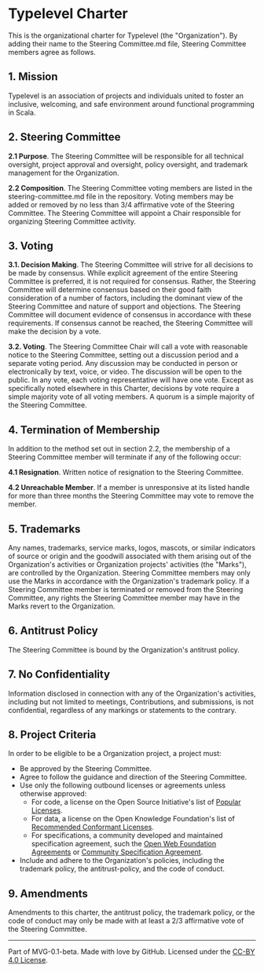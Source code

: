 # Typelevel Charter

This is the organizational charter for Typelevel (the "Organization"). By adding their name to the Steering Committee.md file, Steering Committee members agree as follows.

## 1. Mission

Typelevel is an association of projects and individuals united to foster an inclusive, welcoming, and safe environment around functional programming in Scala.

## 2. Steering Committee

**2.1 Purpose**. The Steering Committee will be responsible for all technical oversight, project approval and oversight, policy oversight, and trademark management for the Organization.

**2.2 Composition**. The Steering Committee voting members are listed in the steering-committee.md file in the repository.
Voting members may be added or removed by no less than 3/4 affirmative vote of the Steering Committee.
The Steering Committee will appoint a Chair responsible for organizing Steering Committee activity.

## 3. Voting

**3.1. Decision Making**. The Steering Committee will strive for all decisions to be made by consensus. While explicit agreement of the entire Steering Committee is preferred, it is not required for consensus. Rather, the Steering Committee will determine consensus based on their good faith consideration of a number of factors, including the dominant view of the Steering Committee and nature of support and objections. The Steering Committee will document evidence of consensus in accordance with these requirements. If consensus cannot be reached, the Steering Committee will make the decision by a vote.

**3.2. Voting**. The Steering Committee Chair will call a vote with reasonable notice to the Steering Committee, setting out a discussion period and a separate voting period. Any discussion may be conducted in person or electronically by text, voice, or video. The discussion will be open to the public. In any vote, each voting representative will have one vote. Except as specifically noted elsewhere in this Charter, decisions by vote require a simple majority vote of all voting members. A quorum is a simple majority of the Steering Committee.

## 4. Termination of Membership

In addition to the method set out in section 2.2, the membership of a Steering Committee member will terminate if any of the following occur:

**4.1 Resignation**. Written notice of resignation to the Steering Committee.

**4.2 Unreachable Member**. If a member is unresponsive at its listed handle for more than three months the Steering Committee may vote to remove the member.

## 5. Trademarks

Any names, trademarks, service marks, logos, mascots, or similar indicators of source or origin and the goodwill associated with them arising out of the Organization's activities or Organization projects' activities (the "Marks"), are controlled by the Organization. Steering Committee members may only use the Marks in accordance with the Organization's trademark policy. If a Steering Committee member is terminated or removed from the Steering Committee, any rights the Steering Committee member may have in the Marks revert to the Organization.

## 6. Antitrust Policy

The Steering Committee is bound by the Organization's antitrust policy.

## 7. No Confidentiality

Information disclosed in connection with any of the Organization's activities, including but not limited to meetings, Contributions, and submissions, is not confidential, regardless of any markings or statements to the contrary.

## 8. Project Criteria

In order to be eligible to be a Organization project, a project must:

* Be approved by the Steering Committee.
* Agree to follow the guidance and direction of the Steering Committee.
* Use only the following outbound licenses or agreements unless otherwise approved:
  - For code, a license on the Open Source Initiative's list of [Popular Licenses](https://opensource.org/licenses).
  - For data, a license on the Open Knowledge Foundation's list of [Recommended Conformant Licenses](http://opendefinition.org/licenses/).
  - For specifications, a community developed and maintained specification agreement, such the [Open Web Foundation Agreements](http://www.openwebfoundation.org/legal) or [Community Specification Agreement](https://github.com/CommunitySpecification/1.0).
* Include and adhere to the Organization's policies, including the trademark policy, the antitrust-policy, and the code of conduct.

## 9. Amendments

Amendments to this charter, the antitrust policy, the trademark policy, or the code of conduct may only be made with at least a 2/3 affirmative vote of the Steering Committee.

---
Part of MVG-0.1-beta.
Made with love by GitHub. Licensed under the [CC-BY 4.0 License](https://creativecommons.org/licenses/by-sa/4.0/).
